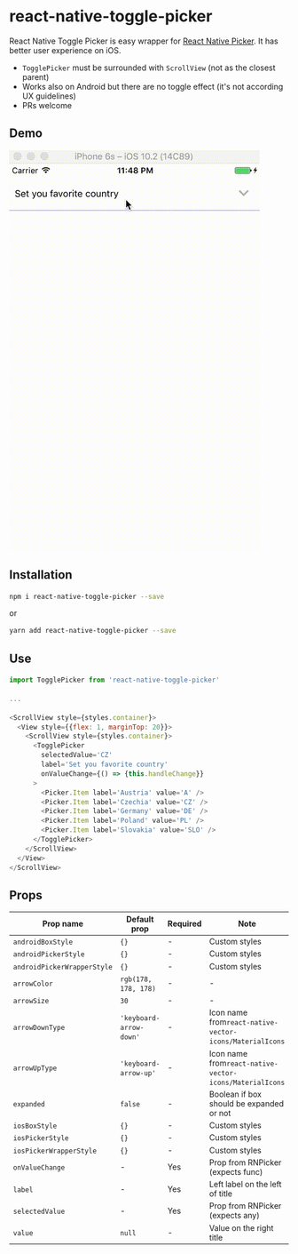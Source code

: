 # react-native-toggle-picker
React Native Toggle Picker is easy wrapper for [React Native Picker](https://facebook.github.io/react-native/docs/picker.html). It has better user experience on iOS.

* `TogglePicker` must be surrounded with `ScrollView` (not as the closest parent)
* Works also on Android but there are no toggle effect (it's not according UX guidelines)
* PRs welcome

## Demo

![Showtime](react-native-toggle-picker.gif?raw=true "Showtime")

## Installation

```bash
npm i react-native-toggle-picker --save
```

or

```bash
yarn add react-native-toggle-picker --save
```

## Use

```javascript
import TogglePicker from 'react-native-toggle-picker'

...

<ScrollView style={styles.container}>
  <View style={{flex: 1, marginTop: 20}}>
    <ScrollView style={styles.container}>
      <TogglePicker
        selectedValue='CZ'
        label='Set you favorite country'
        onValueChange={() => {this.handleChange}}
      >
        <Picker.Item label='Austria' value='A' />
        <Picker.Item label='Czechia' value='CZ' />
        <Picker.Item label='Germany' value='DE' />
        <Picker.Item label='Poland' value='PL' />
        <Picker.Item label='Slovakia' value='SLO' />
      </TogglePicker>
    </ScrollView>
  </View>
</ScrollView>
```

## Props

|Prop name | Default prop | Required | Note
| --- | --- | --- | --- |
| `androidBoxStyle` | `{}` | - | Custom styles |
| `androidPickerStyle` | `{}` | - | Custom styles |
| `androidPickerWrapperStyle` | `{}` | - | Custom styles |
| `arrowColor` | `rgb(178, 178, 178)` | - | - |
| `arrowSize` | `30` | - | - |
| `arrowDownType` | `'keyboard-arrow-down'` | - | Icon name from`react-native-vector-icons/MaterialIcons` |
| `arrowUpType` | `'keyboard-arrow-up'` | - | Icon name from`react-native-vector-icons/MaterialIcons` |
| `expanded` | `false` | - | Boolean if box should be expanded or not |
| `iosBoxStyle` | `{}` | - | Custom styles |
| `iosPickerStyle` | `{}` | - | Custom styles |
| `iosPickerWrapperStyle` | `{}` | - | Custom styles |
| `onValueChange` | - | Yes | Prop from RNPicker (expects func) |
| `label` | - | Yes | Left label on the left of title |
| `selectedValue` | - | Yes | Prop from RNPicker (expects any) |
| `value` | `null` | - | Value on the right title | 
